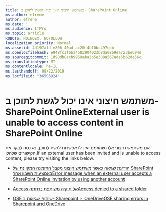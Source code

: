 ```yaml
---
title: משתמש חיצוני אינו יכול לגשת לתוכן ב- SharePoint Online
ms.author: efrene
author: efrene
ms.date: ''
ms.audience: ITPro
ms.topic: article
ROBOTS: NOINDEX, NOFOLLOW
localization_priority: Normal
ms.assetid: 4d197afd-e806-40ad-ac20-4b10bc497edb
ms.openlocfilehash: e948fc3fbba4b82904023b8da08b9ea723be694d
ms.sourcegitcommit: 1d98db8acb9959aba3b5e308a567ade6b62da56c
ms.translationtype: MT
ms.contentlocale: he-IL
ms.lasthandoff: 08/22/2019
ms.locfileid: "36503924"
---
```

# <a name="external-user-is-unable-to-access-content-in-sharepoint-online"></a><span data-ttu-id="f527d-102">משתמש חיצוני אינו יכול לגשת לתוכן ב- SharePoint Online</span><span class="sxs-lookup"><span data-stu-id="f527d-102">External user is unable to access content in SharePoint Online</span></span>

<span data-ttu-id="f527d-103">אם משתמש חיצוני אלה שהוזמנו ואין לו אפשרות לגשת לתוכן, נא נסה לבקר את הקישורים שלהלן.</span><span class="sxs-lookup"><span data-stu-id="f527d-103">If an external user has been invited and is unable to access content, please try visiting the links below.</span></span>

- [<span data-ttu-id="f527d-104">הודעת שגיאה כאשר משתמש חיצוני מקבל ההזמנה המקוונת של SharePoint באמצעות חשבון אחר</span><span class="sxs-lookup"><span data-stu-id="f527d-104">Error message when an external user accepts a SharePoint Online invitation by using another account</span></span>](https://docs.microsoft.com/sharepoint/support/sharing-and-permissions/error-when-external-user-accepts-an-invitation-by-using-another-account)

- [<span data-ttu-id="f527d-105">Access אל תיקיה משותפת נדחתה</span><span class="sxs-lookup"><span data-stu-id="f527d-105">Access denied to a shared folder</span></span>](https://support.office.com/article/users-can-t-access-a-shared-folder-in-sharepoint-online-b5923bcb-a944-44c4-96c5-6312377040de?ui=en-US&rs=en-US&ad=US)

- [<span data-ttu-id="f527d-106">OSE שיתוף שגיאות ב- Sharepoint ו- OneDrive</span><span class="sxs-lookup"><span data-stu-id="f527d-106">OSE sharing errors in Sharepoint and OneDrive</span></span>](https://docs.microsoft.com/sharepoint/sharepoint-onedrive-error-message)

